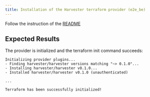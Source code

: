 ```yaml
---
title: Installation of the Harvester terraform provider (e2e_be)
---
```

Follow the instruction of the [README](https://github.com/harvester/terraform-provider-harvester#install-the-provider)
## Expected Results
The provider is initialized and the terraform init command succeeds:
```
Initializing provider plugins...
- Finding harvester/harvester versions matching "~> 0.1.0"...
- Installing harvester/harvester v0.1.0...
- Installed harvester/harvester v0.1.0 (unauthenticated)
 
...
 
Terraform has been successfully initialized!
```
